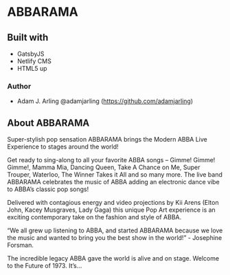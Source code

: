 # ABBARAMA

## Built with

- GatsbyJS
- Netlify CMS
- HTML5 up

### Author

- Adam J. Arling @adamjarling (https://github.com/adamjarling)

## About ABBARAMA

Super-stylish pop sensation ABBARAMA brings the Modern ABBA Live Experience to stages around the world!

Get ready to sing-along to all your favorite ABBA songs – Gimme! Gimme! Gimme!, Mamma Mia, Dancing Queen, Take A Chance on Me, Super Trouper, Waterloo, The Winner Takes it All and so many more. The live band ABBARAMA celebrates the music of ABBA adding an electronic dance vibe to ABBA’s classic pop songs!

Delivered with contagious energy and video projections by Kii Arens (Elton John, Kacey Musgraves, Lady Gaga) this unique Pop Art experience is an exciting contemporary take on the fashion and style of ABBA.

“We all grew up listening to ABBA, and started ABBARAMA because we love the music and wanted to bring you the best show in the world!” - Josephine Forsman.

The incredible legacy ABBA gave the world is alive and on stage. Welcome to the Future of 1973. It’s...
